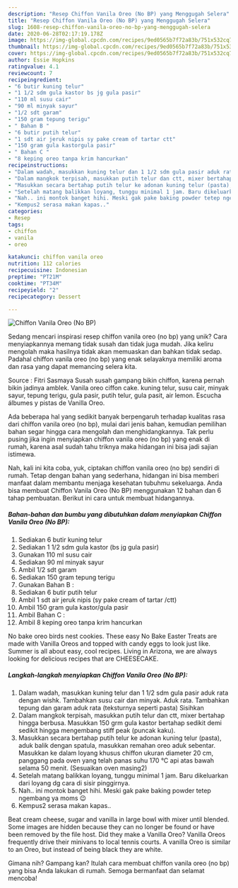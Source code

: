 ```yaml
---
description: "Resep Chiffon Vanila Oreo (No BP) yang Menggugah Selera"
title: "Resep Chiffon Vanila Oreo (No BP) yang Menggugah Selera"
slug: 1608-resep-chiffon-vanila-oreo-no-bp-yang-menggugah-selera
date: 2020-06-28T02:17:19.178Z
image: https://img-global.cpcdn.com/recipes/9ed0565b7f72a83b/751x532cq70/chiffon-vanila-oreo-no-bp-foto-resep-utama.jpg
thumbnail: https://img-global.cpcdn.com/recipes/9ed0565b7f72a83b/751x532cq70/chiffon-vanila-oreo-no-bp-foto-resep-utama.jpg
cover: https://img-global.cpcdn.com/recipes/9ed0565b7f72a83b/751x532cq70/chiffon-vanila-oreo-no-bp-foto-resep-utama.jpg
author: Essie Hopkins
ratingvalue: 4.1
reviewcount: 7
recipeingredient:
- "6 butir kuning telur"
- "1 1/2 sdm gula kastor bs jg gula pasir"
- "110 ml susu cair"
- "90 ml minyak sayur"
- "1/2 sdt garam"
- "150 gram tepung terigu"
- " Bahan B "
- "6 butir putih telur"
- "1 sdt air jeruk nipis sy pake cream of tartar ctt"
- "150 gram gula kastorgula pasir"
- " Bahan C "
- "8 keping oreo tanpa krim hancurkan"
recipeinstructions:
- "Dalam wadah, masukkan kuning telur dan 1 1/2 sdm gula pasir aduk rata dengan wishk. Tambahkan susu cair dan minyak. Aduk rata. Tambahkan tepung dan garam aduk rata (teksturnya seperti pasta) Sisihkan"
- "Dalam mangkok terpisah, masukkan putih telur dan ctt, mixer bertahap hingga berbusa. Masukkan 150 grm gula kastor bertahap sedikit demi sedikit hingga mengembang stiff peak (puncak kaku)."
- "Masukkan secara bertahap putih telur ke adonan kuning telur (pasta), aduk balik dengan spatula, masukkan remahan oreo aduk sebentar. Masukkan ke dalam loyang khusus chiffon ukuran diameter 20 cm, panggang pada oven yang telah panas suhu 170 °C api atas bawah selama 50 menit. (Sesuaikan oven masing2)"
- "Setelah matang balikkan loyang, tunggu minimal 1 jam. Baru dikeluarkan dari loyang dg cara di sisir pinggirnya."
- "Nah.. ini montok banget hihi. Meski gak pake baking powder tetep ngembang ya moms 😉"
- "Kempus2 serasa makan kapas.."
categories:
- Resep
tags:
- chiffon
- vanila
- oreo

katakunci: chiffon vanila oreo 
nutrition: 112 calories
recipecuisine: Indonesian
preptime: "PT21M"
cooktime: "PT34M"
recipeyield: "2"
recipecategory: Dessert

---
```



![Chiffon Vanila Oreo (No BP)](https://img-global.cpcdn.com/recipes/9ed0565b7f72a83b/751x532cq70/chiffon-vanila-oreo-no-bp-foto-resep-utama.jpg)

Sedang mencari inspirasi resep chiffon vanila oreo (no bp) yang unik? Cara menyiapkannya memang tidak susah dan tidak juga mudah. Jika keliru mengolah maka hasilnya tidak akan memuaskan dan bahkan tidak sedap. Padahal chiffon vanila oreo (no bp) yang enak selayaknya memiliki aroma dan rasa yang dapat memancing selera kita.

Source : Fitri Sasmaya Susah susah gampang bikin chiffon, karena pernah bikin jadinya amblek. Vanila oreo ciffon cake. kuning telur, susu cair, minyak sayur, tepung terigu, gula pasir, putih telur, gula pasit, air lemon. Escucha álbumes y pistas de Vanilla Oreo.

Ada beberapa hal yang sedikit banyak berpengaruh terhadap kualitas rasa dari chiffon vanila oreo (no bp), mulai dari jenis bahan, kemudian pemilihan bahan segar hingga cara mengolah dan menghidangkannya. Tak perlu pusing jika ingin menyiapkan chiffon vanila oreo (no bp) yang enak di rumah, karena asal sudah tahu triknya maka hidangan ini bisa jadi sajian istimewa.


Nah, kali ini kita coba, yuk, ciptakan chiffon vanila oreo (no bp) sendiri di rumah. Tetap dengan bahan yang sederhana, hidangan ini bisa memberi manfaat dalam membantu menjaga kesehatan tubuhmu sekeluarga. Anda bisa membuat Chiffon Vanila Oreo (No BP) menggunakan 12 bahan dan 6 tahap pembuatan. Berikut ini cara untuk membuat hidangannya.

<!--inarticleads1-->

##### Bahan-bahan dan bumbu yang dibutuhkan dalam menyiapkan Chiffon Vanila Oreo (No BP):

1. Sediakan 6 butir kuning telur
1. Sediakan 1 1/2 sdm gula kastor (bs jg gula pasir)
1. Gunakan 110 ml susu cair
1. Sediakan 90 ml minyak sayur
1. Ambil 1/2 sdt garam
1. Sediakan 150 gram tepung terigu
1. Gunakan  Bahan B :
1. Sediakan 6 butir putih telur
1. Ambil 1 sdt air jeruk nipis (sy pake cream of tartar /ctt)
1. Ambil 150 gram gula kastor/gula pasir
1. Ambil  Bahan C :
1. Ambil 8 keping oreo tanpa krim hancurkan


No bake oreo birds nest cookies. These easy No Bake Easter Treats are made with Vanilla Oreos and topped with candy eggs to look just like. Summer is all about easy, cool recipes. Living in Arizona, we are always looking for delicious recipes that are CHEESECAKE. 

<!--inarticleads2-->

##### Langkah-langkah menyiapkan Chiffon Vanila Oreo (No BP):

1. Dalam wadah, masukkan kuning telur dan 1 1/2 sdm gula pasir aduk rata dengan wishk. Tambahkan susu cair dan minyak. Aduk rata. Tambahkan tepung dan garam aduk rata (teksturnya seperti pasta) Sisihkan
1. Dalam mangkok terpisah, masukkan putih telur dan ctt, mixer bertahap hingga berbusa. Masukkan 150 grm gula kastor bertahap sedikit demi sedikit hingga mengembang stiff peak (puncak kaku).
1. Masukkan secara bertahap putih telur ke adonan kuning telur (pasta), aduk balik dengan spatula, masukkan remahan oreo aduk sebentar. Masukkan ke dalam loyang khusus chiffon ukuran diameter 20 cm, panggang pada oven yang telah panas suhu 170 °C api atas bawah selama 50 menit. (Sesuaikan oven masing2)
1. Setelah matang balikkan loyang, tunggu minimal 1 jam. Baru dikeluarkan dari loyang dg cara di sisir pinggirnya.
1. Nah.. ini montok banget hihi. Meski gak pake baking powder tetep ngembang ya moms 😉
1. Kempus2 serasa makan kapas..


Beat cream cheese, sugar and vanilla in large bowl with mixer until blended. Some images are hidden because they can no longer be found or have been removed by the file host. Did they make a Vanilla Oreo? Vanilla Oreos frequently drive their minivans to local tennis courts. A vanilla Oreo is similar to an Oreo, but instead of being black they are white. 

Gimana nih? Gampang kan? Itulah cara membuat chiffon vanila oreo (no bp) yang bisa Anda lakukan di rumah. Semoga bermanfaat dan selamat mencoba!

